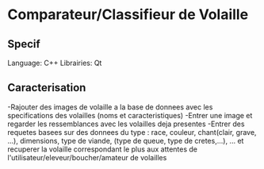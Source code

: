 Comparateur/Classifieur de Volaille
===================================

Specif
------
Language: C++
Librairies: Qt

Caracterisation
---------------
-Rajouter des images de volaille a la base de donnees avec les specifications des volailles (noms et caracteristiques)
-Entrer une image et regarder les ressemblances avec les volailles deja presentes
-Entrer des requetes basees sur des donnees du type : race, couleur, chant(clair, grave, ...), dimensions, type de viande, (type de queue, type de cretes,...), ... et recuperer la volaille correspondant le plus aux attentes de l'utilisateur/eleveur/boucher/amateur de volailles

